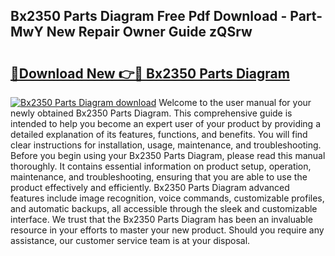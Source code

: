 ## Bx2350 Parts Diagram Free Pdf Download - Part-MwY New Repair Owner Guide zQSrw

# <h2><a href="http://dfqg4ag.blite.top/?on=Bx2350+Parts+Diagram">🔗Download New 👉🔴 Bx2350 Parts Diagram</a></h2>

[![Bx2350 Parts Diagram download](https://i.imgur.com/lujVjoI.png)](http://dfqg4ag.blite.top/?on=Bx2350+Parts+Diagram)
Welcome to the user manual for your newly obtained Bx2350 Parts Diagram. This comprehensive guide is intended to help you become an expert user of your product by providing a detailed explanation of its features, functions, and benefits. You will find clear instructions for installation, usage, maintenance, and troubleshooting. Before you begin using your Bx2350 Parts Diagram, please read this manual thoroughly. It contains essential information on product setup, operation, maintenance, and troubleshooting, ensuring that you are able to use the product effectively and efficiently. Bx2350 Parts Diagram advanced features include image recognition, voice commands, customizable profiles, and automatic backups, all accessible through the sleek and customizable interface. We trust that the Bx2350 Parts Diagram has been an invaluable resource in your efforts to master your new product. Should you require any assistance, our customer service team is at your disposal.
